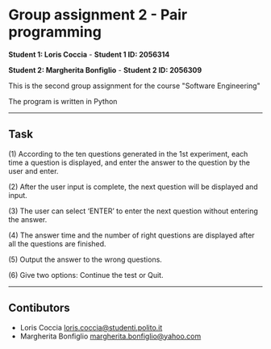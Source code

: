 # Group assignment 2 - Pair programming

**Student 1: Loris Coccia** - 
**Student 1 ID: 2056314**

**Student 2: Margherita Bonfiglio** - 
**Student 2 ID: 2056309**

This is the second group assignment for the course "Software Engineering"

The program is written in Python

---

## Task

(1)	According to the ten questions generated in the 1st experiment, each time a question is displayed, and enter the answer to the question by the user and enter.

(2)	 After the user input is complete, the next question will be displayed and input.

(3)	The user can select ‘ENTER’ to enter the next question without entering the answer.

(4)	The answer time and the number of right questions are displayed after all the questions are finished.

(5)	Output the answer to the wrong questions.

(6)	Give two options: Continue the test or Quit.


---

## Contibutors

- Loris Coccia <loris.coccia@studenti.polito.it> 
- Margherita Bonfiglio <margherita.bonfiglio@yahoo.com>
